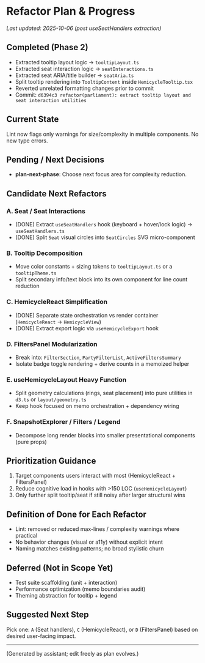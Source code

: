 # Refactor Plan & Progress

_Last updated: 2025-10-06 (post useSeatHandlers extraction)_

## Completed (Phase 2)

- Extracted tooltip layout logic → `tooltipLayout.ts`
- Extracted seat interaction logic → `seatInteractions.ts`
- Extracted seat ARIA/title builder → `seatAria.ts`
- Split tooltip rendering into `TooltipContent` inside `HemicycleTooltip.tsx`
- Reverted unrelated formatting changes prior to commit
- Commit: `d6394c3 refactor(parliament): extract tooltip layout and seat interaction utilities`

## Current State

Lint now flags only warnings for size/complexity in multiple components. No new type errors.

## Pending / Next Decisions

- **plan-next-phase**: Choose next focus area for complexity reduction.

## Candidate Next Refactors

### A. Seat / Seat Interactions

- (DONE) Extract `useSeatHandlers` hook (keyboard + hover/lock logic) → `useSeatHandlers.ts`
- (DONE) Split `Seat` visual circles into `SeatCircles` SVG micro-component

### B. Tooltip Decomposition

- Move color constants + sizing tokens to `tooltipLayout.ts` or a `tooltipTheme.ts`
- Split secondary info/text block into its own component for line count reduction

### C. HemicycleReact Simplification

- (DONE) Separate state orchestration vs render container (`HemicycleReact` -> `HemicycleView`)
- (DONE) Extract export logic via `useHemicycleExport` hook

### D. FiltersPanel Modularization

- Break into: `FilterSection`, `PartyFilterList`, `ActiveFiltersSummary`
- Isolate badge toggle rendering + derive counts in a memoized helper

### E. useHemicycleLayout Heavy Function

- Split geometry calculations (rings, seat placement) into pure utilities in `d3.ts` or
  `layout/geometry.ts`
- Keep hook focused on memo orchestration + dependency wiring

### F. SnapshotExplorer / Filters / Legend

- Decompose long render blocks into smaller presentational components (pure props)

## Prioritization Guidance

1. Target components users interact with most (HemicycleReact + FiltersPanel)
2. Reduce cognitive load in hooks with >150 LOC (`useHemicycleLayout`)
3. Only further split tooltip/seat if still noisy after larger structural wins

## Definition of Done for Each Refactor

- Lint: removed or reduced max-lines / complexity warnings where practical
- No behavior changes (visual or a11y) without explicit intent
- Naming matches existing patterns; no broad stylistic churn

## Deferred (Not in Scope Yet)

- Test suite scaffolding (unit + interaction)
- Performance optimization (memo boundaries audit)
- Theming abstraction for tooltip + legend

## Suggested Next Step

Pick one: `A` (Seat handlers), `C` (HemicycleReact), or `D` (FiltersPanel) based on desired
user-facing impact.

---

(Generated by assistant; edit freely as plan evolves.)
